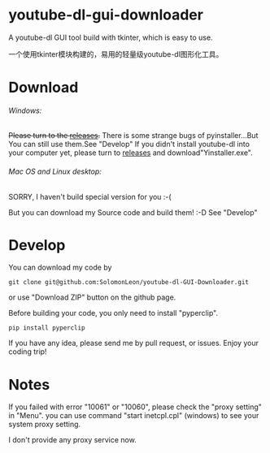 # youtube-dl-gui-downloader
A youtube-dl GUI tool build with tkinter, which is easy to use.

一个使用tkinter模块构建的，易用的轻量级youtube-dl图形化工具。

# Download

###### Windows:

~~Please turn to the [releases](https://github.com/SolomonLeon/youtube-dl-GUI-Downloader/releases).~~ There is some strange bugs of pyinstaller...But You can still use them.See "Develop" 
If you didn't install youtube-dl into your computer yet, please turn to [releases](https://github.com/SolomonLeon/youtube-dl-GUI-Downloader/releases) and download"Yinstaller.exe".

###### Mac OS and Linux desktop:

SORRY, I haven't build special version for you :-(

But you can download my Source code and build them! :-D See "Develop"

# Develop

You can download my code by

```shell
git clone git@github.com:SolomonLeon/youtube-dl-GUI-Downloader.git
```

or use "Download ZIP" button on the github page.

Before building your code, you only need to install "pyperclip".

```shell
pip install pyperclip
```

If you have any idea, please send me by pull request, or issues. Enjoy your coding trip!

# Notes
If you failed with error "10061" or "10060", please check the "proxy setting" in "Menu".
you can use command "start inetcpl.cpl" (windows) to see your system proxy setting.

I don't provide any proxy service now.
